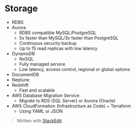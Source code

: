 
# Storage

- RDBS 
- Aurora
	- RDBS compatible MySQL/PostgreSQL
	- 5x faster than MySQL/3x faster than PostgreSQL
	- Continuous security backup
	- Up to 15 read replicas with low latency
- DynamoDB
	- NoSQL
	- Fully managed service
	- Low latency, access control, regional or global options
- DocumentDB
- Neptune
- Redshift 
	- Fast and scalable
- AWS Database Migration Service
	- Migrate to RDS (SQL Server) or Aurora (Oracle)
- AWS CloudFormation (Infrastructure as Code) ~ Terraform
	- Using YAML or JSON

> Written with [StackEdit](https://stackedit.io/).
<!--stackedit_data:
eyJoaXN0b3J5IjpbMTY2NzcwNjI4OCwtMTAxNDA5NzEwNV19
-->